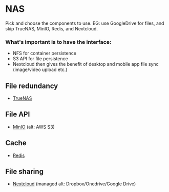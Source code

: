 # NAS

Pick and choose the components to use. EG: use GoogleDrive for files, and skip TrueNAS, MinIO, Redis, and Nextcloud.

### What's important is to have the interface:
- NFS for container persistence
- S3 API for file persistence
- Nextcloud then gives the benefit of desktop and mobile app file sync (image/video upload etc.)

## File redundancy
- [TrueNAS](./trueNAS.md)

## File API
- [MinIO](../nas/minIO/README.md) (alt: AWS S3)

## Cache
- [Redis](../nas/redis/README.md)

## File sharing
- [Nextcloud](../nas/nextcloud/README.md) (managed alt: Dropbox/Onedrive/Google Drive)
